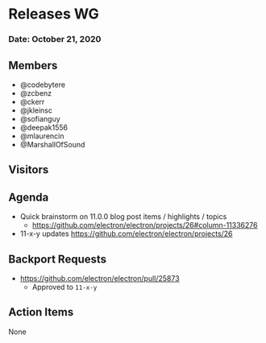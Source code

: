 # Releases WG

### Date: October 21, 2020

## Members

* @codebytere
* @zcbenz
* @ckerr
* @jkleinsc
* @sofianguy
* @deepak1556
* @mlaurencin
* @MarshallOfSound

## Visitors


## Agenda
* Quick brainstorm on 11.0.0 blog post items / highlights / topics
    * https://github.com/electron/electron/projects/26#column-11336276 
* 11-x-y updates https://github.com/electron/electron/projects/26

## Backport Requests
* https://github.com/electron/electron/pull/25873
    * Approved to `11-x-y`

## Action Items
None


